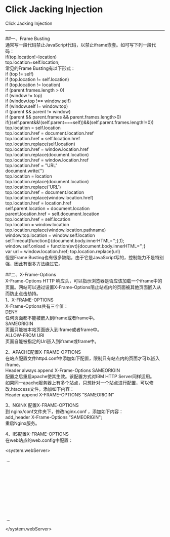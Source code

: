 # Click Jacking Injection

Click Jacking Injection

---

##一、Frame Busting  
通常写一段代码禁止JavaScript代码，以禁止iframe嵌套。如可写下列一段代码：  
if(top.location!=location)  
top.location=self.location;  
常见的Frame Busting有以下形式：  
if (top != self)  
if (top.location != self.location)  
if (top.location != location)  
if (parent.frames.length > 0)  
if (window != top)  
if (window.top !== window.self)  
if (window.self != window.top)  
if (parent && parent != window)  
if (parent && parent.frames && parent.frames.length>0)  
if((self.parent&&!(self.parent===self))&&(self.parent.frames.length!=0))  
top.location = self.location  
top.location.href = document.location.href  
top.location.href = self.location.href  
top.location.replace(self.location)  
top.location.href = window.location.href  
top.location.replace(document.location)  
top.location.href = window.location.href  
top.location.href = "URL"  
document.write('')  
top.location = location  
top.location.replace(document.location)  
top.location.replace('URL')  
top.location.href = document.location  
top.location.replace(window.location.href)  
top.location.href = location.href  
self.parent.location = document.location  
parent.location.href = self.document.location  
top.location.href = self.location  
top.location = window.location  
top.location.replace(window.location.pathname)  
window.top.location = window.self.location  
setTimeout(function(){document.body.innerHTML='';},1);  
window.self.onload = function(evt){document.body.innerHTML='';}  
var url = window.location.href; top.location.replace(url)  
但是Frame Busting也有很多缺陷，由于它是JavaScript写的，控制能力不是特别强，因此有很多方法绕过它。  

##二、X-Frame-Options  
X-Frame-Options HTTP 响应头，可以指示浏览器是否应该加载一个iframe中的页面。网站可以通过设置X-Frame-Options阻止站点内的页面被其他页面嵌入从而防止点击劫持。  
1、X-FRAME-OPTIONS  
X-Frame-Options共有三个值：  
DENY  
任何页面都不能被嵌入到iframe或者frame中。  
SAMEORIGIN  
页面只能被本站页面嵌入到iframe或者frame中。  
ALLOW-FROM URI  
页面自能被指定的Uri嵌入到iframe或frame中。  

2、APACHE配置X-FRAME-OPTIONS  
在站点配置文件httpd.conf中添加如下配置，限制只有站点内的页面才可以嵌入iframe。  
Header always append X-Frame-Options SAMEORIGIN  
配置之后重启apache使其生效。该配置方式对IBM HTTP Server同样适用。  
如果同一apache服务器上有多个站点，只想针对一个站点进行配置，可以修改.htaccess文件，添加如下内容：  
Header append X-FRAME-OPTIONS "SAMEORIGIN"  

3、NGINX 配置X-FRAME-OPTIONS  
到 nginx/conf文件夹下，修改nginx.conf ，添加如下内容：  
add_header X-Frame-Options "SAMEORIGIN";  
重启Nginx服务。  

4、IIS配置X-FRAME-OPTIONS  
在web站点的web.config中配置：  
  
<system.webServer>  

 ...  

 <httpProtocol>  

   <customHeaders>  

     <add name="X-Frame-Options" value="SAMEORIGIN" />  

   </customHeaders>  

 </httpProtocol>  

 ...  

</system.webServer>  
